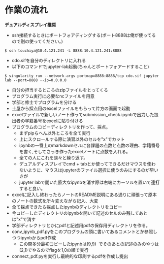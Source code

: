 # 作業の流れ

**デュアルディスプレイ推奨**
- ssh接続するときにポートフォアディングする(ポート8888は俺が使ってるので別の使ってください。)
```
$ ssh tsuchiya@10.4.121.241 -L 8888:10.4.121.241:8888
```
- cdo.sifを自分のディレクトリに入れる
- 以下のコマンドでjupyter-lab起動(ちゃんとポートフォアードすること)
```
$ singularity run --network-args portmap=8888:8888/tcp cdo.sif jupyter lab --port=8888 --ip=0.0.0.0
```
- 自分の担当するところのzipファイルをとってくる
- プログラム実行に必要なncファイルを用意
- 学部と修士でプログラムを分ける
- 土屋から採点用のexcelファイルをもらって片方の画面で起動
- excelファイルで新しいノート作ってsubmission_check.ipynbで出力した提出者の学籍番号をexcelに貼り付ける
- プログラムのコピーディレクトリを作って、採点。
	- まずpipらへん以外ところを全て実行
	- 上にスクロールする際に演習以外のセルを"x"でカット
	- ipynbの一番上のmarkdownセルに各課題の点数と点数の理由、学籍番号を書く,そしてさっき作ったexcelノートに点数を入れる。
	- 全ての人にこれを淡々と繰り返す。
	- デュアルディスプレイでcmd + tabとか使ってできるだけマウスを使わないように、マウスはjupyterのファイル選択に使うのみにするのが早いきが
	- jupyter labで開いた膨大なipynbを消す際は右端にカーソルを置いて連打すると良い。
- excelに記入し終わったらノートのREADME説明にある通りに頑張って原本のノートの数式を所々変えながら記入、大変
- 全て採点できたら採点したipynbのディレクトリをコピー
- 今コピーしたディレクトリのipynbを開いて記述のセルのみ残してあとは"x"で消す
- 学部ディレクトリとかにpdfと記述用pdfの保存用ディレクトリを作る。
- conv_ipynb_pdf.pyをこのプログラムの頭に書いてあるコメントとか参照しつつipynbからpdf作成
	- この際多分最初コピーしたipynbは(9,9)  でそのあとの記述のみのやつは(2,1)でやるのでflagを1,0の順で実行
- connect_pdf.pyを実行し最終的な印刷するpdfを作成し提出
